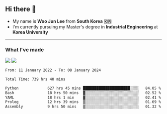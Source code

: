 ## Hi there 👋

- My name is **Woo Jun Lee** from **South Korea 🇰🇷**
- I'm currently pursuing my Master's degree in **Industrial Engineering** at **Korea University**

---

### What I've made

<a href="https://share.streamlit.io/tomtom1103/kuiai_hackathon_2022/main/JL_app.py"><img src="https://img.shields.io/badge/Journey Lee-161B22?style=for-the-badge&logo=streamlit&logoColor=FF4B4B"/></a> <a href="https://jeon-100.github.io/Dangzang/"><img src="https://img.shields.io/badge/당신을 위한 장학금, 당장!-161B22?style=for-the-badge&logo=react&logoColor=#61DAFB"/></a>

<!--START_SECTION:waka-->

```txt
From: 11 January 2022 - To: 08 January 2024

Total Time: 739 hrs 40 mins

Python             627 hrs 45 mins █████████████████████░░░░   84.05 %
Bash               18 hrs 50 mins  ▓░░░░░░░░░░░░░░░░░░░░░░░░   02.52 %
YAML               18 hrs 1 min    ▓░░░░░░░░░░░░░░░░░░░░░░░░   02.41 %
Prolog             12 hrs 39 mins  ▒░░░░░░░░░░░░░░░░░░░░░░░░   01.69 %
Assembly           9 hrs 50 mins   ▒░░░░░░░░░░░░░░░░░░░░░░░░   01.32 %
```

<!--END_SECTION:waka-->
